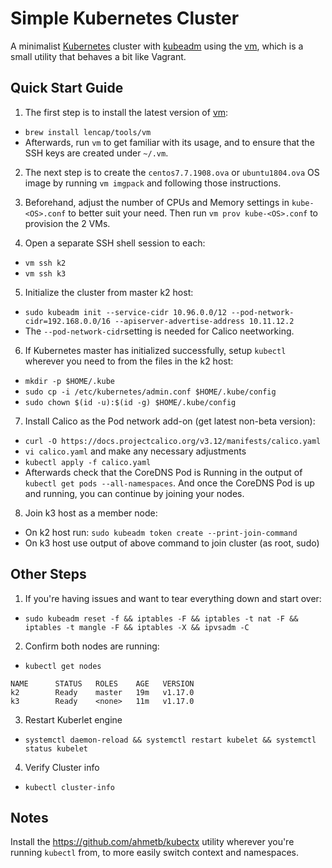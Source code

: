 # Simple Kubernetes Cluster
A minimalist [Kubernetes](https://kubernetes.io/) cluster with [kubeadm](https://kubernetes.io/docs/setup/independent/create-cluster-kubeadm/) using the [vm](https://github.com/lencap/vm), which is a small utility that behaves a bit like Vagrant. 

## Quick Start Guide
1. The first step is to install the latest version of [vm](https://github.com/lencap/vm):
  * `brew install lencap/tools/vm`
  * Afterwards, run `vm` to get familiar with its usage, and to ensure that the SSH keys are created under `~/.vm`.

2. The next step is to create the `centos7.7.1908.ova` or `ubuntu1804.ova` OS image by running `vm imgpack` and following those instructions.

3. Beforehand, adjust the number of CPUs and Memory settings in `kube-<OS>.conf` to better suit your need. Then run `vm prov kube-<OS>.conf` to provision the 2 VMs. 

4. Open a separate SSH shell session to each:
  * `vm ssh k2`
  * `vm ssh k3`

5. Initialize the cluster from master k2 host:
  * `sudo kubeadm init --service-cidr 10.96.0.0/12 --pod-network-cidr=192.168.0.0/16 --apiserver-advertise-address 10.11.12.2`
  * The `--pod-network-cidr`setting is needed for Calico neetworking.
  
6. If Kubernetes master has initialized successfully, setup `kubectl` wherever you need to from the files in the k2 host:
  * `mkdir -p $HOME/.kube`
  * `sudo cp -i /etc/kubernetes/admin.conf $HOME/.kube/config`
  * `sudo chown $(id -u):$(id -g) $HOME/.kube/config`

7. Install Calico as the Pod network add-on (get latest non-beta version):
  * `curl -O https://docs.projectcalico.org/v3.12/manifests/calico.yaml`
  * `vi calico.yaml` and make any necessary adjustments
  * `kubectl apply -f calico.yaml`
  * Afterwards check that the CoreDNS Pod is Running in the output of `kubectl get pods --all-namespaces`. And once the CoreDNS Pod is up and running, you can continue by joining your nodes.

8. Join k3 host as a member node:
  * On k2 host run: `sudo kubeadm token create --print-join-command`
  * On k3 host use output of above command to join cluster (as root, sudo) 

## Other Steps
1. If you're having issues and want to tear everything down and start over:
  * `sudo kubeadm reset -f && iptables -F && iptables -t nat -F && iptables -t mangle -F && iptables -X && ipvsadm -C`

2. Confirm both nodes are running:
  * `kubectl get nodes`

```
NAME      STATUS   ROLES    AGE   VERSION
k2        Ready    master   19m   v1.17.0
k3        Ready    <none>   11m   v1.17.0
```

3. Restart Kuberlet engine
  * `systemctl daemon-reload && systemctl restart kubelet && systemctl status kubelet`

4. Verify Cluster info
  * `kubectl cluster-info`

## Notes
Install the https://github.com/ahmetb/kubectx utility wherever you're running `kubectl` from, to more easily switch context and namespaces.
